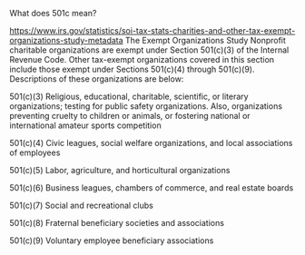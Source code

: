 What does 501c mean?

https://www.irs.gov/statistics/soi-tax-stats-charities-and-other-tax-exempt-organizations-study-metadata
The Exempt Organizations Study
Nonprofit charitable organizations are exempt under Section 501(c)(3) of the Internal Revenue Code. Other tax-exempt organizations covered in this section include those exempt under Sections 501(c)(4) through 501(c)(9). Descriptions of these organizations are below:

501(c)(3)
Religious, educational, charitable, scientific, or literary organizations; testing for public safety organizations. Also, organizations preventing cruelty to children or animals, or fostering national or international amateur sports competition

501(c)(4)
Civic leagues, social welfare organizations, and local associations of employees

501(c)(5)
Labor, agriculture, and horticultural organizations

501(c)(6)
Business leagues, chambers of commerce, and real estate boards

501(c)(7)
Social and recreational clubs

501(c)(8)
Fraternal beneficiary societies and associations

501(c)(9)
Voluntary employee beneficiary associations
